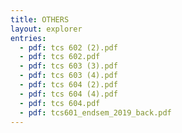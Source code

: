 ```yaml
---
title: OTHERS
layout: explorer
entries:
  - pdf: tcs 602 (2).pdf
  - pdf: tcs 602.pdf
  - pdf: tcs 603 (3).pdf
  - pdf: tcs 603 (4).pdf
  - pdf: tcs 604 (2).pdf
  - pdf: tcs 604 (4).pdf
  - pdf: tcs 604.pdf
  - pdf: tcs601_endsem_2019_back.pdf
---
```

